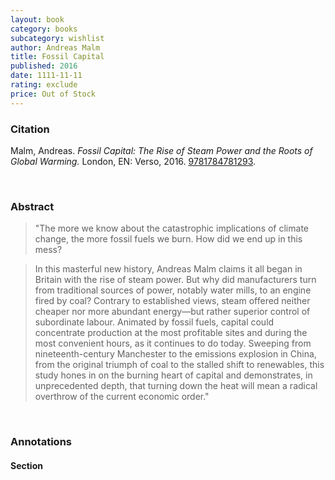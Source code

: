```yaml
---
layout: book
category: books
subcategory: wishlist
author: Andreas Malm
title: Fossil Capital
published: 2016
date: 1111-11-11
rating: exclude
price: Out of Stock
---
```


### Citation

Malm, Andreas. *Fossil Capital: The Rise of Steam Power and the Roots of Global Warming.* London, EN: Verso, 2016. [9781784781293](https://www.versobooks.com/en-ca/products/135-fossil-capital).

<br>

### Abstract

> "The more we know about the catastrophic implications of climate change, the more fossil fuels we burn. How did we end up in this mess?

> In this masterful new history, Andreas Malm claims it all began in Britain with the rise of steam power. But why did manufacturers turn from traditional sources of power, notably water mills, to an engine fired by coal? Contrary to established views, steam offered neither cheaper nor more abundant energy—but rather superior control of subordinate labour. Animated by fossil fuels, capital could concentrate production at the most profitable sites and during the most convenient hours, as it continues to do today. Sweeping from nineteenth-century Manchester to the emissions explosion in China, from the original triumph of coal to the stalled shift to renewables, this study hones in on the burning heart of capital and demonstrates, in unprecedented depth, that turning down the heat will mean a radical overthrow of the current economic order."

<br>

### Annotations

#### Section

<br>
